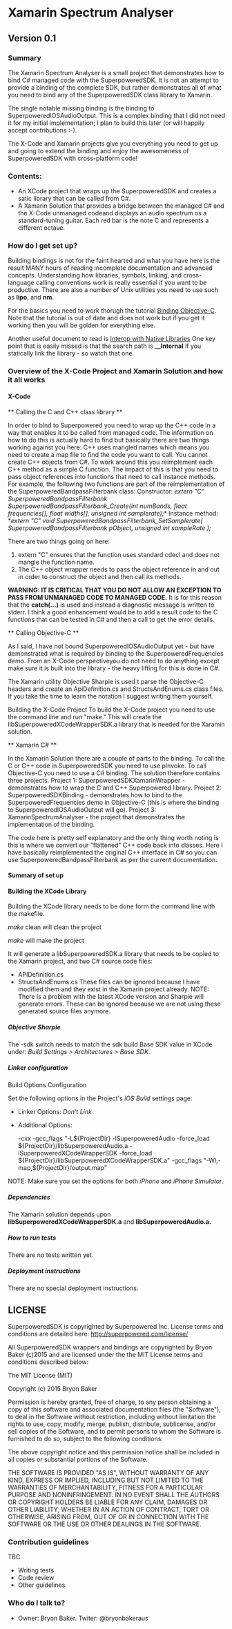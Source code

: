 # Xamarin Spectrum Analyser #

## Version 0.1 ##

### Summary ###

The Xamarin Spectrum Analyser is a small project that demonstrates how to bind C# managed code with the SuperpoweredSDK. It is not an attempt to provide a binding of the complete SDK, but rather demonstrates all of what you need to bind any of the SuperpoweredSDK class library to Xamarin. 

The single notable missing binding is the binding to SuperpoweredIOSAudioOutput. This is a complex binding that I did not need it for my initial implementation; I plan to build this later (or will happily accept contributions :-).

The X-Code and Xamarin projects give you everything you need to get up and going to extend the binding and enjoy the awesomeness of SuperpoweredSDK with cross-platform code!

### Contents: ###

* An XCode project that wraps up the SuperpoweredSDK and creates a satic library that can be called from C#.
* A Xamarin Solution that provides a bridge between the managed C# and the X-Code unmanaged codeand displays an audio spectrum os a standard-tuning guitar. Each red bar is the note C and represents a different octave.

### How do I get set up? ###

Building bindings is not for the faint hearted and what you have here is the result MANY hours of reading incomplete documentation and advanced concepts. Understanding how libraries, symbols, linking, and cross-language calling conventions work is really essential if you want to be productive. There are also a number of Unix utilities you need to use such as **lipo**, and **nm**.

For the basics you need to work thorugh the tutorial [Binding Objective-C](http://developer.xamarin.com/guides/ios/advanced_topics/binding_objective-c/). Note that the tutorial is out of date and does not work but if you get it working then you will be golden for everything else.

Another useful document to read is [Interop with Native Libraries](http://www.mono-project.com/docs/advanced/pinvoke/)
One key point that is easily missed is that the search path is **__Internal** if you statically link the library - so watch that one.

### Overview of the X-Code Project and Xamarin Solution and how it all works ###

#### X-Code ####

** Calling the C and C++ class library **

In order to bind to Superpowered you need to wrap up the C++ code in a way that enables it to be called from managed code. The information on how to do this is actually hard to find but basically there are two things working against you here:
C++ uses mangled names which means you need to create a map file to find the code you want to call.
You cannot create C++ objects from C#.
To work around this you reimplement each C++ method as a simple C function. The impact of this is that you need to pass object references into functions that need to call instance methods. For example, the following two functions are part of the reimplementation of the SuperpoweredBandpassFilterbank class:
Constructor: **extern "C" SuperpoweredBandpassFilterbank* SuperpoweredBandpassFilterbank_Create(int numBands, float frequencies[], float widths[], unsigned int samplerate);**
Instance method: **extern "C" void SuperpoweredBandpassFilterbank_SetSamplerate( SuperpoweredBandpassFilterbank *pObject, unsigned int sampleRate );**

There are two things going on here: 
1. extern "C" ensures that the function uses standard cdecl and does not mangle the function name.
2. The C++ object wrapper needs to pass the object reference in and out in order to construct the object and then call its methods.

**WARNING: IT IS CRITICAL THAT YOU DO NOT ALLOW AN EXCEPTION TO PASS FROM UNMANAGED CODE TO MANAGED CODE.** It is for this reason that the **catch(...)** is used and instead a diagnostic message is written to stderr. I think a good enhancement would be to add a result code to the C functions that can be tested in C# and then a call to get the error details.

** Calling Objective-C **

As I said, I have not bound SuperpoweredIOSAudioOutput yet - but have demonstrated what is required by binding to the SuperpoweredFrequencies demo. From an X-Code perspectiveyou do not need to do anything except make sure it is built into the library - the heavy lifting for this is done in C#.

The Xamarin utility Objective Sharpie is used t parse the Objective-C headers and create an ApiDefinition.cs and StructsAndEnums.cs class files. If you take the time to learn the notation I suggest writing them yourself.

Building the X-Code Project
To build the X-Code project you need to use the command line and run "make." This will create the libSuperpoweredXCodeWrapperSDK.a library that is needed for the Xaramin solution.

** Xamarin C# **

In the Xamarin Solution there are a couple of parts to the binding. To call the C or C++ code in SuperpoweredSDK you need to use pInvoke. To call Objective-C you need to use a C# binding. The solution therefore contains three projects.
	Project 1: SuperpoweredSDKXamarinWrapper - demonstrates how to wrap the C and C++ Superpowered library.
	Project 2: SuperpoweredSDKBinding - demonstrates how to bind to the SuperpoweredFrequencies demo in Objective-C (this is where the binding to SuperpoweredIOSAudioOutput will go).
	Project 3: XamarinSpectrumAnalyser - the project that demonstrates the implementation of the binding.

The code here is pretty self explanatory and the only thing worth noting is this is where we convert our "flattened" C++ code back into classes. Here I have basically reimplemented the original C++ interface in C# so you can use SuperpoweredBandpassFilterbank as per the current documentation.

#### Summary of set up ###

#### Building the XCode Library ####

Building the XCode library needs to be done form the command line with the makefile.

*make* clean will clean the project

*make* will make the project

It will generate a libSuperpoweredSDK.a library that needs to be copied to the Xamarin project, and two C# source code files:
* APIDefinition.cs
* StructsAndEnums.cs
These files can be ignored because I have modified them and they exist in the Xamarin project already.
NOTE: There is a problem with the latest XCode version and Sharpie will generate errors. These can be ignored because we are not using these generated source files anymore.


##### Objective Sharpie ####

The -sdk switch needs to match the sdk build Base SDK value in XCode under: *Build Settings > Architectures > Base SDK*.

##### Linker configuration #####

Build Options Configuration

Set the following options in the Project's *iOS Build* settings page:

* Linker Options: *Don't Link*
* Additional Options:

	-cxx -gcc_flags "-L${ProjectDir} -lSuperpoweredAudio -force_load ${ProjectDir}/libSuperpoweredAudio.a -lSuperpoweredXCodeWrapperSDK -force_load ${ProjectDir}/libSuperpoweredXCodeWrapperSDK.a" -gcc_flags "-Wl,-map,${ProjectDir}/output.map"

NOTE: Make sure you set the options for both *iPhone* and *iPhone Simulator*.

##### Dependencies ####
The Xamarin solution depends upon **libSuperpoweredXCodeWrapperSDK.a** and **libSuperpoweredAudio.a.**

##### How to run tests #####
There are no tests written yet.

##### Deployment instructions #####
There are no special deployment instructions.

## LICENSE

SuperpoweredSDK is copyrighted by Superpowered Inc. License terms and conditions are detailed here:
http://superpowered.com/license/

All SuperpoweredSDK wrappers and bindings are copyrighted by Bryon Baker (c)2015 and are licensed under the the MIT License terms and conditions described below:

The MIT License (MIT)

Copyright (c) 2015 Bryon Baker

Permission is hereby granted, free of charge, to any person obtaining a copy
of this software and associated documentation files (the "Software"), to deal
in the Software without restriction, including without limitation the rights
to use, copy, modify, merge, publish, distribute, sublicense, and/or sell
copies of the Software, and to permit persons to whom the Software is
furnished to do so, subject to the following conditions:

The above copyright notice and this permission notice shall be included in
all copies or substantial portions of the Software.

THE SOFTWARE IS PROVIDED "AS IS", WITHOUT WARRANTY OF ANY KIND, EXPRESS OR
IMPLIED, INCLUDING BUT NOT LIMITED TO THE WARRANTIES OF MERCHANTABILITY,
FITNESS FOR A PARTICULAR PURPOSE AND NONINFRINGEMENT. IN NO EVENT SHALL THE
AUTHORS OR COPYRIGHT HOLDERS BE LIABLE FOR ANY CLAIM, DAMAGES OR OTHER
LIABILITY, WHETHER IN AN ACTION OF CONTRACT, TORT OR OTHERWISE, ARISING FROM,
OUT OF OR IN CONNECTION WITH THE SOFTWARE OR THE USE OR OTHER DEALINGS IN
THE SOFTWARE.


### Contribution guidelines ###

TBC

* Writing tests
* Code review
* Other guidelines

### Who do I talk to? ###

* Owner: Bryon Baker. Twiter: @bryonbakeraus
